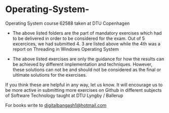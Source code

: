# Operating-System-
Operating System course 62588 taken at DTU Copenhagen 

- The above listed folders are the part of mandatory exercises which had to be delivered in order to be considered for the exam. Out of 5 excercices, we had submitted 4. 3 are 
listed above while the 4th was a report on Threading in Windows Operating System

- The above listed exercises are only the guidance for how the results can be achieved by different implementation and techniques. However, these solutions can not be and should not be considered as the final or ultimate solutions for the exercises.

If you think these are helpful in any way, let us know. It will encourage us to be more active in submitting more exercises on Github in different subjects of Software Technology taught at DTU Lyngby / Ballerup

For books write to digitalbangash1@hotmail.com
